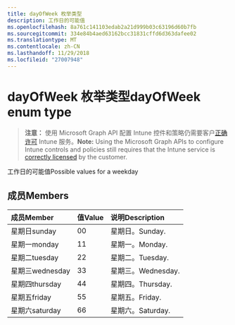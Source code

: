 ```yaml
---
title: dayOfWeek 枚举类型
description: 工作日的可能值
ms.openlocfilehash: 8a761c141103edab2a21d999b03c63196d60b7fb
ms.sourcegitcommit: 334e84b4aed63162bcc31831cffd6d363dafee02
ms.translationtype: MT
ms.contentlocale: zh-CN
ms.lasthandoff: 11/29/2018
ms.locfileid: "27007948"
---
```

# <a name="dayofweek-enum-type"></a><span data-ttu-id="fb7d0-103">dayOfWeek 枚举类型</span><span class="sxs-lookup"><span data-stu-id="fb7d0-103">dayOfWeek enum type</span></span>

> <span data-ttu-id="fb7d0-104">**注意：** 使用 Microsoft Graph API 配置 Intune 控件和策略仍需要客户[正确许可](https://go.microsoft.com/fwlink/?linkid=839381) Intune 服务。</span><span class="sxs-lookup"><span data-stu-id="fb7d0-104">**Note:** Using the Microsoft Graph APIs to configure Intune controls and policies still requires that the Intune service is [correctly licensed](https://go.microsoft.com/fwlink/?linkid=839381) by the customer.</span></span>

<span data-ttu-id="fb7d0-105">工作日的可能值</span><span class="sxs-lookup"><span data-stu-id="fb7d0-105">Possible values for a weekday</span></span>
## <a name="members"></a><span data-ttu-id="fb7d0-106">成员</span><span class="sxs-lookup"><span data-stu-id="fb7d0-106">Members</span></span>
|<span data-ttu-id="fb7d0-107">成员</span><span class="sxs-lookup"><span data-stu-id="fb7d0-107">Member</span></span>|<span data-ttu-id="fb7d0-108">值</span><span class="sxs-lookup"><span data-stu-id="fb7d0-108">Value</span></span>|<span data-ttu-id="fb7d0-109">说明</span><span class="sxs-lookup"><span data-stu-id="fb7d0-109">Description</span></span>|
|:---|:---|:---|
|<span data-ttu-id="fb7d0-110">星期日</span><span class="sxs-lookup"><span data-stu-id="fb7d0-110">sunday</span></span>|<span data-ttu-id="fb7d0-111">0</span><span class="sxs-lookup"><span data-stu-id="fb7d0-111">0</span></span>|<span data-ttu-id="fb7d0-112">星期日。</span><span class="sxs-lookup"><span data-stu-id="fb7d0-112">Sunday.</span></span>|
|<span data-ttu-id="fb7d0-113">星期一</span><span class="sxs-lookup"><span data-stu-id="fb7d0-113">monday</span></span>|<span data-ttu-id="fb7d0-114">1</span><span class="sxs-lookup"><span data-stu-id="fb7d0-114">1</span></span>|<span data-ttu-id="fb7d0-115">星期一。</span><span class="sxs-lookup"><span data-stu-id="fb7d0-115">Monday.</span></span>|
|<span data-ttu-id="fb7d0-116">星期二</span><span class="sxs-lookup"><span data-stu-id="fb7d0-116">tuesday</span></span>|<span data-ttu-id="fb7d0-117">2</span><span class="sxs-lookup"><span data-stu-id="fb7d0-117">2</span></span>|<span data-ttu-id="fb7d0-118">星期二。</span><span class="sxs-lookup"><span data-stu-id="fb7d0-118">Tuesday.</span></span>|
|<span data-ttu-id="fb7d0-119">星期三</span><span class="sxs-lookup"><span data-stu-id="fb7d0-119">wednesday</span></span>|<span data-ttu-id="fb7d0-120">3</span><span class="sxs-lookup"><span data-stu-id="fb7d0-120">3</span></span>|<span data-ttu-id="fb7d0-121">星期三。</span><span class="sxs-lookup"><span data-stu-id="fb7d0-121">Wednesday.</span></span>|
|<span data-ttu-id="fb7d0-122">星期四</span><span class="sxs-lookup"><span data-stu-id="fb7d0-122">thursday</span></span>|<span data-ttu-id="fb7d0-123">4</span><span class="sxs-lookup"><span data-stu-id="fb7d0-123">4</span></span>|<span data-ttu-id="fb7d0-124">星期四。</span><span class="sxs-lookup"><span data-stu-id="fb7d0-124">Thursday.</span></span>|
|<span data-ttu-id="fb7d0-125">星期五</span><span class="sxs-lookup"><span data-stu-id="fb7d0-125">friday</span></span>|<span data-ttu-id="fb7d0-126">5</span><span class="sxs-lookup"><span data-stu-id="fb7d0-126">5</span></span>|<span data-ttu-id="fb7d0-127">星期五。</span><span class="sxs-lookup"><span data-stu-id="fb7d0-127">Friday.</span></span>|
|<span data-ttu-id="fb7d0-128">星期六</span><span class="sxs-lookup"><span data-stu-id="fb7d0-128">saturday</span></span>|<span data-ttu-id="fb7d0-129">6</span><span class="sxs-lookup"><span data-stu-id="fb7d0-129">6</span></span>|<span data-ttu-id="fb7d0-130">星期六。</span><span class="sxs-lookup"><span data-stu-id="fb7d0-130">Saturday.</span></span>|



